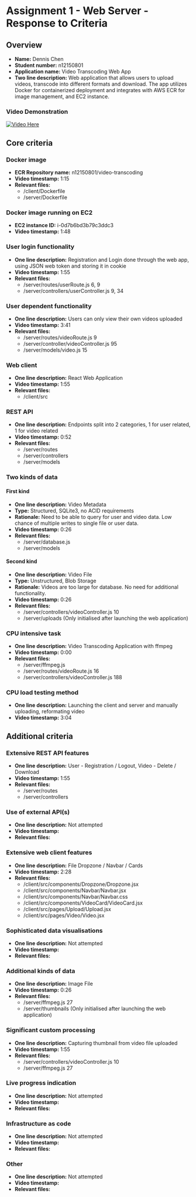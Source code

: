 Assignment 1 - Web Server - Response to Criteria
================================================

Overview
------------------------------------------------

- **Name:** Dennis Chen 
- **Student number:** n12150801
- **Application name:** Video Transcoding Web App
- **Two line description:** Web application that allows users to upload videos, transcode into different formats and download. The app utilizes Docker for containerized deployment and integrates with AWS ECR for image management, and EC2 instance.
### Video Demonstration
[![Video Here](https://img.youtube.com/vi/NhyooAm1Kts/0.jpg)](https://youtu.be/NhyooAm1Kts)



Core criteria
------------------------------------------------

### Docker image

- **ECR Repository name:** n12150801/video-transcoding
- **Video timestamp:** 1:15
- **Relevant files:**
  - /client/Dockerfile
  - /server/Dockerfile 

### Docker image running on EC2

- **EC2 instance ID:** i-0d7b6bd3b79c3ddc3
- **Video timestamp:** 1:48

### User login functionality

- **One line description:** Registration and Login done through the web app, using JSON web token and storing it in cookie
- **Video timestamp:** 1:55
- **Relevant files:**
  - /server/routes/userRoute.js 6, 9
  - /server/controllers/userController.js 9, 34  

### User dependent functionality

- **One line description:** Users can only view their own videos uploaded
- **Video timestamp:** 3:41
- **Relevant files:**
  - /server/routes/videoRoute.js 9
  - /server/controller/videoController.js 95
  - /server/models/video.js 15

### Web client

- **One line description:** React Web Application
- **Video timestamp:** 1:55
- **Relevant files:**
  - /client/src

### REST API

- **One line description:** Endpoints split into 2 categories, 1 for user related, 1 for video related
- **Video timestamp:** 0:52
- **Relevant files:**
  - /server/routes
  - /server/controllers
  - /server/models

### Two kinds of data

#### First kind

- **One line description:** Video Metadata
- **Type:** Structured, SQLite3, no ACID requirements
- **Rationale:** Need to be able to query for user and video data.  Low chance of multiple writes to single file or user data.
- **Video timestamp:** 0:26
- **Relevant files:**
  - /server/database.js
  - /server/models

#### Second kind

- **One line description:** Video File
- **Type:** Unstructured, Blob Storage
- **Rationale:** Videos are too large for database.  No need for additional functionality.
- **Video timestamp:** 0:26
- **Relevant files:**
  - /server/controllers/videoController.js 10
  - /server/uploads (Only initialised after launching the web application)

### CPU intensive task

- **One line description:** Video Transcoding Application with ffmpeg
- **Video timestamp:** 0:00
- **Relevant files:**
  - /server/ffmpeg.js
  - /server/routes/videoRoute.js 16
  - /server/controllers/videoController.js 188

### CPU load testing method

- **One line description:** Launching the client and server and manually uploading, reformating video
- **Video timestamp:** 3:04

Additional criteria
------------------------------------------------

### Extensive REST API features

- **One line description:** User - Registration / Logout, Video - Delete / Download 
- **Video timestamp:** 1:55
- **Relevant files:**
  - /server/routes
  - /server/controllers


### Use of external API(s)

- **One line description:** Not attempted
- **Video timestamp:**
- **Relevant files:**


### Extensive web client features

- **One line description:** File Dropzone / Navbar / Cards 
- **Video timestamp:** 2:28
- **Relevant files:**
  - /client/src/components/Dropzone/Dropzone.jsx
  - /client/src/components/Navbar/Navbar.jsx
  - /client/src/components/Navbar/Navbar.css
  - /client/src/components/VideoCard/VideoCard.jsx
  - /client/src/pages/Upload/Upload.jsx
  - /client/src/pages/Video/Video.jsx


### Sophisticated data visualisations

- **One line description:** Not attempted
- **Video timestamp:**
- **Relevant files:**


### Additional kinds of data

- **One line description:** Image File
- **Video timestamp:** 0:26
- **Relevant files:**
  - /server/ffmpeg.js 27
  - /server/thumbnails (Only initialised after launching the web application)


### Significant custom processing

- **One line description:** Capturing thumbnail from video file uploaded
- **Video timestamp:** 1:55
- **Relevant files:**
  - /server/controllers/videoController.js 10
  - /server/ffmpeg.js 27


### Live progress indication

- **One line description:** Not attempted
- **Video timestamp:** 
- **Relevant files:**


### Infrastructure as code

- **One line description:** Not attempted
- **Video timestamp:** 
- **Relevant files:**


### Other

- **One line description:** Not attempted
- **Video timestamp:**
- **Relevant files:**
